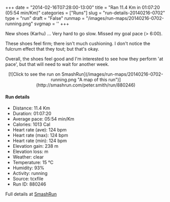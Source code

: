 +++
date = "2014-02-16T07:28:00-13:00"
title = "Ran 11.4 Km in 01:07:20 (05:54 min/Km)"
categories = ["Runs"]
slug = "run-details-20140216-0702"
type = "run"
draft = "False"
runmap = "/images/run-maps/20140216-0702-running.png"
svgmap = '<polyline points="0 66, 1 65, 5 60, 15 50, 16 50, 16 50, 17 51, 17 55, 18 55, 22 51, 26 47, 27 46, 32 44, 36 46, 36 46, 37 46, 37 46, 41 41, 52 42, 56 43, 64 50, 67 51, 70 52, 74 52, 79 51, 85 49, 88 47, 94 48, 97 50, 100 48, 97 49, 95 48, 88 47, 86 49, 79 51, 74 52, 71 52, 67 51, 64 49, 57 44, 54 42, 37 41, 27 39, 23 37, 14 34, 10 34, 10 34, 10 34">'
+++

New shoes (Karhu) ... Very hard to go slow. Missed my goal pace (> 6:00).  

These shoes feel firm; there isn't much cushioning. I don't notice the fulcrum effect that they tout; but that's okay. 

Overall, the shoes feel good and I'm interested to see how they perform 'at pace', but that will need to wait for another week. 



<!--more-->

<center>
[![Click to see the run on SmashRun](/images/run-maps/20140216-0702-running.png "A map of this run")](http://smashrun.com/peter.smith/run/880246)
</center>

#### Run details

* Distance: 11.4 Km
* Duration: 01:07:20
* Average pace: 05:54 min/Km
* Calories: 1013 Cal
* Heart rate (ave): 124 bpm
* Heart rate (max): 124 bpm
* Heart rate (min): 124 bpm
* Elevation gain: 238 m
* Elevation loss:  m
* Weather: clear
* Temperature: 15 &deg;C
* Humidity: 93%
* Activity: running
* Source: tcxfile
* Run ID: 880246

Full details at [SmashRun](http://smashrun.com/peter.smith/run/880246)
